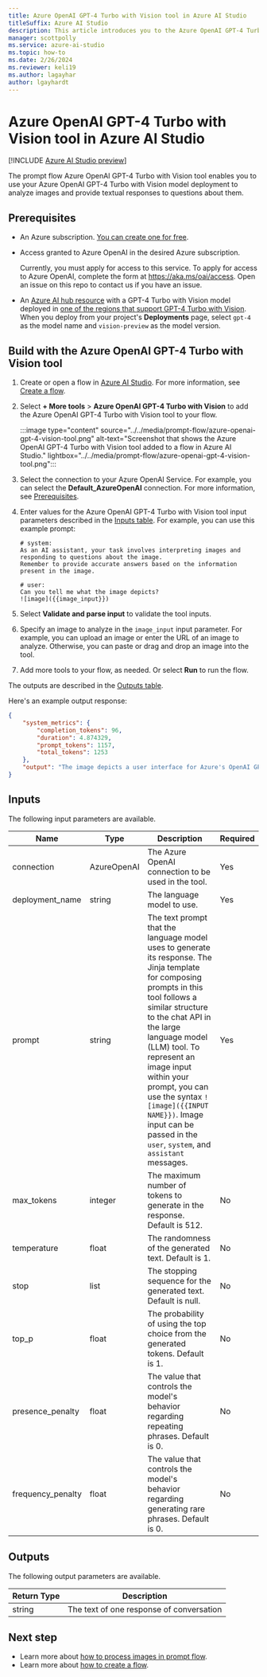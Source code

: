 ```yaml
---
title: Azure OpenAI GPT-4 Turbo with Vision tool in Azure AI Studio
titleSuffix: Azure AI Studio
description: This article introduces you to the Azure OpenAI GPT-4 Turbo with Vision tool for flows in Azure AI Studio.
manager: scottpolly
ms.service: azure-ai-studio
ms.topic: how-to
ms.date: 2/26/2024
ms.reviewer: keli19
ms.author: lagayhar
author: lgayhardt
---
```


# Azure OpenAI GPT-4 Turbo with Vision tool in Azure AI Studio

[!INCLUDE [Azure AI Studio preview](../../includes/preview-ai-studio.md)]

The prompt flow Azure OpenAI GPT-4 Turbo with Vision tool enables you to use your Azure OpenAI GPT-4 Turbo with Vision model deployment to analyze images and provide textual responses to questions about them.

## Prerequisites

- An Azure subscription. <a href="https://azure.microsoft.com/free/cognitive-services" target="_blank">You can create one for free</a>.
- Access granted to Azure OpenAI in the desired Azure subscription.

    Currently, you must apply for access to this service. To apply for access to Azure OpenAI, complete the form at <a href="https://aka.ms/oai/access" target="_blank">https://aka.ms/oai/access</a>. Open an issue on this repo to contact us if you have an issue.

- An [Azure AI hub resource](../../how-to/create-azure-ai-resource.md) with a GPT-4 Turbo with Vision model deployed in [one of the regions that support GPT-4 Turbo with Vision](../../../ai-services/openai/concepts/models.md#model-summary-table-and-region-availability). When you deploy from your project's **Deployments** page, select `gpt-4` as the model name and `vision-preview` as the model version.

## Build with the Azure OpenAI GPT-4 Turbo with Vision tool

1. Create or open a flow in [Azure AI Studio](https://ai.azure.com). For more information, see [Create a flow](../flow-develop.md).
1. Select **+ More tools** > **Azure OpenAI GPT-4 Turbo with Vision** to add the Azure OpenAI GPT-4 Turbo with Vision tool to your flow.

    :::image type="content" source="../../media/prompt-flow/azure-openai-gpt-4-vision-tool.png" alt-text="Screenshot that shows the Azure OpenAI GPT-4 Turbo with Vision tool added to a flow in Azure AI Studio." lightbox="../../media/prompt-flow/azure-openai-gpt-4-vision-tool.png":::

1. Select the connection to your Azure OpenAI Service. For example, you can select the **Default_AzureOpenAI** connection. For more information, see [Prerequisites](#prerequisites).
1. Enter values for the Azure OpenAI GPT-4 Turbo with Vision tool input parameters described in the [Inputs table](#inputs). For example, you can use this example prompt:

    ```jinja
    # system:
    As an AI assistant, your task involves interpreting images and responding to questions about the image.
    Remember to provide accurate answers based on the information present in the image.
    
    # user:
    Can you tell me what the image depicts?
    ![image]({{image_input}})
    ```

1. Select **Validate and parse input** to validate the tool inputs.
1. Specify an image to analyze in the `image_input` input parameter. For example, you can upload an image or enter the URL of an image to analyze. Otherwise, you can paste or drag and drop an image into the tool.
1. Add more tools to your flow, as needed. Or select **Run** to run the flow.

The outputs are described in the [Outputs table](#outputs).

Here's an example output response:

```json
{
    "system_metrics": {
        "completion_tokens": 96,
        "duration": 4.874329,
        "prompt_tokens": 1157,
        "total_tokens": 1253
    },
    "output": "The image depicts a user interface for Azure's OpenAI GPT-4 service. It is showing a configuration screen where settings related to the AI's behavior can be adjusted, such as the model (GPT-4), temperature, top_p, frequency penalty, etc. There's also an area where users can enter a prompt to generate text, and an option to include an image input for the AI to interpret, suggesting that this particular interface supports both text and image inputs."
}
```

## Inputs

The following input parameters are available.

| Name | Type | Description | Required |
| ---- | ---- | ----------- | -------- |
| connection             | AzureOpenAI | The Azure OpenAI connection to be used in the tool.                                              | Yes      |
| deployment\_name       | string      | The language model to use.                                                                      | Yes      |
| prompt                 | string      | The text prompt that the language model uses to generate its response. The Jinja template for composing prompts in this tool follows a similar structure to the chat API in the large language model (LLM) tool. To represent an image input within your prompt, you can use the syntax `![image]({{INPUT NAME}})`. Image input can be passed in the `user`, `system`, and `assistant` messages.                 | Yes      |
| max\_tokens            | integer     | The maximum number of tokens to generate in the response. Default is 512.                      | No       |
| temperature            | float       | The randomness of the generated text. Default is 1.                                            | No       |
| stop                   | list        | The stopping sequence for the generated text. Default is null.                                 | No       |
| top_p                  | float       | The probability of using the top choice from the generated tokens. Default is 1.               | No       |
| presence\_penalty      | float       | The value that controls the model's behavior regarding repeating phrases. Default is 0.      | No       |
| frequency\_penalty     | float       | The value that controls the model's behavior regarding generating rare phrases. Default is 0. | No       |

## Outputs

The following output parameters are available.

| Return Type | Description                              |
|-------------|------------------------------------------|
| string      | The text of one response of conversation |

## Next step

- Learn more about [how to process images in prompt flow](../flow-process-image.md).
- Learn more about [how to create a flow](../flow-develop.md).
